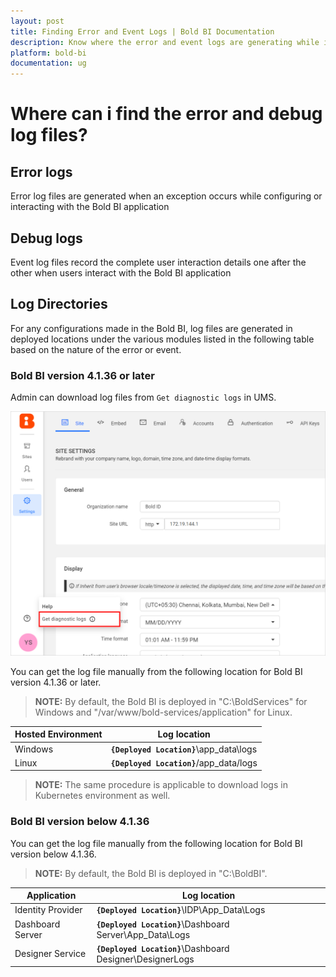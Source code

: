 ```yaml
---
layout: post
title: Finding Error and Event Logs | Bold BI Documentation
description: Know where the error and event logs are generating while interacting with Bold BI application installed in server.
platform: bold-bi
documentation: ug
---
```


# Where can i find the error and debug log files?
## Error logs
Error log files are generated when an exception occurs while configuring or interacting with the Bold BI application

## Debug logs

Event log files record the complete user interaction details one after the other when users interact with the Bold BI application

## Log Directories

For any configurations made in the Bold BI, log files are generated in deployed locations under the various modules listed in the following table based on the nature of the error or event.

### Bold BI version 4.1.36 or later

Admin can download log files from `Get diagnostic logs` in UMS.

![Download Log Files](/static/assets/embedded/faq/images/download-logs.png)

You can get the log file manually from the following location for Bold BI version 4.1.36 or later.

> **NOTE:** By default, the Bold BI is deployed in "C:\BoldServices" for Windows and "/var/www/bold-services/application" for Linux.

| Hosted Environment    | Log location                                              	|
|-------------------	|-----------------------------------------------------------	|
| Windows            	| **`{Deployed Location}`**\app_data\logs                       |
| Linux               	| **`{Deployed Location}`**/app_data/logs                       |

> **NOTE:** The same procedure is applicable to download logs in Kubernetes environment as well.

### Bold BI version below 4.1.36

You can get the log file manually from the following location for Bold BI version below 4.1.36.

> **NOTE:**  By default, the Bold BI is deployed in "C:\BoldBI".

| Application       	| Log location                                              	|
|-------------------	|-----------------------------------------------------------	|
| Identity Provider 	| **`{Deployed Location}`**\IDP\App_Data\Logs               	|
| Dashboard Server  	| **`{Deployed Location}`**\Dashboard Server\App_Data\Logs  	|
| Designer Service  	| **`{Deployed Location}`**\Dashboard Designer\DesignerLogs 	|